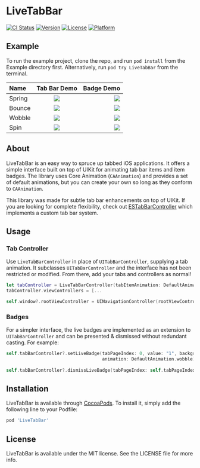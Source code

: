 # LiveTabBar

[![CI Status](https://img.shields.io/travis/cewpur/LiveTabBar.svg?style=flat)](https://travis-ci.org/cewpur/LiveTabBar)
[![Version](https://img.shields.io/cocoapods/v/LiveTabBar.svg?style=flat)](https://cocoapods.org/pods/LiveTabBar)
[![License](https://img.shields.io/cocoapods/l/LiveTabBar.svg?style=flat)](https://cocoapods.org/pods/LiveTabBar)
[![Platform](https://img.shields.io/cocoapods/p/LiveTabBar.svg?style=flat)](https://cocoapods.org/pods/LiveTabBar)

## Example

To run the example project, clone the repo, and run `pod install` from the Example directory first. Alternatively, run `pod try LiveTabBar` from the terminal.

| Name         | Tab Bar Demo   | Badge Demo    |
| :---         |     :---:      |          ---: |
| Spring       | <img src="https://raw.githubusercontent.com/cewpur/LiveTabBar/master/demos/tab-spring.gif" />  | <img src="https://raw.githubusercontent.com/cewpur/LiveTabBar/master/demos/badge-spring.gif" />
| Bounce       | <img src="https://raw.githubusercontent.com/cewpur/LiveTabBar/master/demos/tab-bounce.gif" />  | <img src="https://raw.githubusercontent.com/cewpur/LiveTabBar/master/demos/badge-bounce.gif" />
| Wobble       | <img src="https://raw.githubusercontent.com/cewpur/LiveTabBar/master/demos/tab-wobble.gif" />  | <img src="https://raw.githubusercontent.com/cewpur/LiveTabBar/master/demos/badge-wobble.gif" />
| Spin         | <img src="https://raw.githubusercontent.com/cewpur/LiveTabBar/master/demos/tab-spin.gif" />  | <img src="https://raw.githubusercontent.com/cewpur/LiveTabBar/master/demos/badge-spin.gif" />

## About
LiveTabBar is an easy way to spruce up tabbed iOS applications. It offers a simple interface built on top of UIKit for animating tab bar items and item badges. The library uses Core Animation (`CAAnimation`) and provides a set of default animations, but you can create your own so long as they conform to `CAAnimation`.

This library was made for subtle tab bar enhancements on top of UIKit. If you are looking for complete flexibility, check out [ESTabBarController](https://github.com/eggswift/ESTabBarController) which implements a custom tab bar system.

## Usage
### Tab Controller
Use `LiveTabBarController` in place of `UITabBarController`, supplying a tab animation. It subclasses `UITabBarController` and the interface has not been restricted or modified. From there, add your tabs and controllers as normal!

```Swift
let tabController = LiveTabBarController(tabItemAnimation: DefaultAnimation.spin)
tabController.viewControllers = [...

self.window?.rootViewController = UINavigationController(rootViewController: tabController)
```

### Badges
For a simpler interface, the live badges are implemented as an extension to `UITabBarController` and can be presented & dismissed without redundant casting. For example:

```Swift
self.tabBarController?.setLiveBadge(tabPageIndex: 0, value: "1", backgroundColor: .red,
                                    animation: DefaultAnimation.wobble) // present
                                    
self.tabBarController?.dismissLiveBadge(tabPageIndex: self.tabPageIndex, fadeDuration: 0.25) // dismiss
```

## Installation

LiveTabBar is available through [CocoaPods](https://cocoapods.org). To install
it, simply add the following line to your Podfile:

```ruby
pod 'LiveTabBar'
```

## License

LiveTabBar is available under the MIT license. See the LICENSE file for more info.
